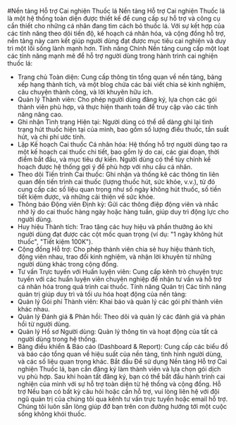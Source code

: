 #Nền tảng Hỗ trợ Cai nghiện Thuốc lá
Nền tảng Hỗ trợ Cai nghiện Thuốc lá là một hệ thống toàn diện được thiết kế để cung cấp sự hỗ trợ và công cụ cần thiết cho những cá nhân đang tìm cách bỏ thuốc lá. Với sự kết hợp của các tính năng theo dõi tiến độ, kế hoạch cá nhân hóa, và cộng đồng hỗ trợ, nền tảng này cam kết giúp người dùng đạt được mục tiêu cai nghiện và duy trì một lối sống lành mạnh hơn.
Tính năng Chính
Nền tảng cung cấp một loạt các tính năng mạnh mẽ để hỗ trợ người dùng trong hành trình cai nghiện thuốc lá:
 * Trang chủ Toàn diện: Cung cấp thông tin tổng quan về nền tảng, bảng xếp hạng thành tích, và một blog chứa các bài viết chia sẻ kinh nghiệm, câu chuyện thành công, và lời khuyên hữu ích.
 * Quản lý Thành viên: Cho phép người dùng đăng ký, lựa chọn các gói thành viên phù hợp, và thực hiện thanh toán để truy cập vào các tính năng nâng cao.
 * Ghi nhận Tình trạng Hiện tại: Người dùng có thể dễ dàng ghi lại tình trạng hút thuốc hiện tại của mình, bao gồm số lượng điếu thuốc, tần suất hút, và chi phí ước tính.
 * Lập Kế hoạch Cai thuốc Cá nhân hóa: Hệ thống hỗ trợ người dùng tạo ra một kế hoạch cai thuốc chi tiết, bao gồm lý do cai, các giai đoạn, thời điểm bắt đầu, và mục tiêu dự kiến. Người dùng có thể tùy chỉnh kế hoạch được hệ thống gợi ý để phù hợp với nhu cầu cá nhân.
 * Theo dõi Tiến trình Cai thuốc: Ghi nhận và thống kê các thông tin liên quan đến tiến trình cai thuốc (lượng thuốc hút, sức khỏe, v.v.), từ đó cung cấp các số liệu quan trọng như số ngày không hút thuốc, số tiền tiết kiệm được, và những cải thiện về sức khỏe.
 * Thông báo Động viên Định kỳ: Gửi các thông điệp động viên và nhắc nhở lý do cai thuốc hàng ngày hoặc hàng tuần, giúp duy trì động lực cho người dùng.
 * Huy hiệu Thành tích: Trao tặng các huy hiệu và phần thưởng ảo khi người dùng đạt được các cột mốc quan trọng (ví dụ: "1 ngày không hút thuốc", "Tiết kiệm 100K").
 * Cộng đồng Hỗ trợ: Cho phép thành viên chia sẻ huy hiệu thành tích, động viên nhau, trao đổi kinh nghiệm, và nhận lời khuyên từ những người dùng khác trong cộng đồng.
 * Tư vấn Trực tuyến với Huấn luyện viên: Cung cấp kênh trò chuyện trực tuyến với các huấn luyện viên chuyên nghiệp để nhận tư vấn và hỗ trợ cá nhân hóa trong quá trình cai thuốc.
Tính năng Quản trị
Các tính năng quản trị giúp duy trì và tối ưu hóa hoạt động của nền tảng:
 * Quản lý Gói phí Thành viên: Khai báo và quản lý các gói phí thành viên khác nhau.
 * Quản lý Đánh giá & Phản hồi: Theo dõi và quản lý các đánh giá và phản hồi từ người dùng.
 * Quản lý Hồ sơ Người dùng: Quản lý thông tin và hoạt động của tất cả người dùng trong hệ thống.
 * Bảng điều khiển & Báo cáo (Dashboard & Report): Cung cấp các biểu đồ và báo cáo tổng quan về hiệu suất của nền tảng, tình hình người dùng, và các số liệu quan trọng khác.
Bắt đầu
Để sử dụng Nền tảng Hỗ trợ Cai nghiện Thuốc lá, bạn cần đăng ký làm thành viên và lựa chọn gói dịch vụ phù hợp. Sau khi hoàn tất đăng ký, bạn có thể bắt đầu hành trình cai nghiện của mình với sự hỗ trợ toàn diện từ hệ thống và cộng đồng.
Hỗ trợ
Nếu bạn có bất kỳ câu hỏi hoặc cần hỗ trợ, vui lòng liên hệ với đội ngũ quản trị của chúng tôi qua kênh tư vấn trực tuyến hoặc email hỗ trợ. Chúng tôi luôn sẵn lòng giúp đỡ bạn trên con đường hướng tới một cuộc sống không khói thuốc.
